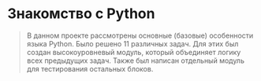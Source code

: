 <h1>Знакомство с Python</h1>
<blockquote>В данном проекте рассмотрены основные (базовые) особенности языка Python. Было решено 11 различных задач.
Для этих был создан высокоуровневый модуль, который объединяет логику всех предыдущих задач. 
Также был написан отдельный модуль для тестирования остальных блоков.</blockquote>
